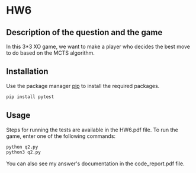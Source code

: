 # HW6

## Description of the question and the game
In this 3*3 XO game, we want to make a player who decides the best move to do based on the MCTS algorithm.
## Installation

Use the package manager [pip](https://pip.pypa.io/en/stable/) to install the required packages.

```bash
pip install pytest
```

## Usage
Steps for running the tests are available in the HW6.pdf file. 
To run the game, enter one of the following commands:
```bash
python q2.py
python3 q2.py
```
You can also see my answer's documentation in the code_report.pdf file.
